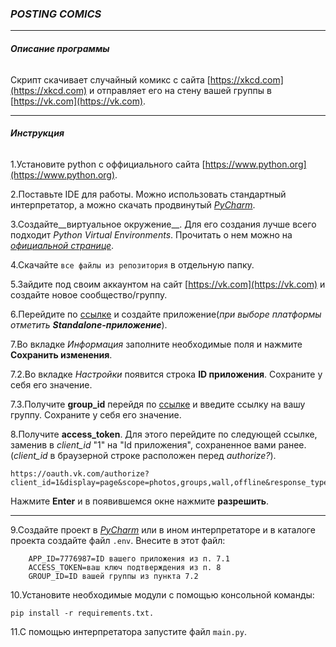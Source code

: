 ### *POSTING COMICS*

___

###### **Описание программы**

Скрипт скачивает случайный комикс с сайта [https://xkcd.com](https://xkcd.com) и отправляет его на стену вашей группы в [https://vk.com](https://vk.com).

___________________________
###### **Инструкция**
1.Установите python с оффициального сайта [https://www.python.org](https://www.python.org).

2.Поставьте IDE для работы. Можно использовать стандартный интерпретатор, а можно скачать продвинутый [_PyCharm_](https://www.jetbrains.com/pycharm/).

3.Создайте__виртуальное окружение__. Для его создания лучше всего подходит _Python Virtual Environments_. Прочитать о нем можно на [_официальной странице_](https://www.python.org/dev/peps/pep-0405/).

4.Скачайте `все файлы из репозитория` в отдельную папку.

5.Зайдите под своим аккаунтом на сайт [https://vk.com](https://vk.com) и создайте новое сообщество/группу.

6.Перейдите по [ссылке](https://vk.com/editapp?act=create) и создайте приложение(_при выборе платформы отметить __Standalone-приложение___).

7.Во вкладке _Информация_ заполните необходимые поля и нажмите __Сохранить изменения__.

7.2.Во вкладке _Настройки_ появится строка __ID приложения__. Сохраните у себя его значение.

7.3.Получите __group_id__ перейдя по [ссылке](https://regvk.com/id/) и введите ссылку на вашу группу. Сохраните у себя его значение.

8.Получите __access_token__. Для этого перейдите по следующей ссылке, заменив в _client_id_ "1" на "Id приложения", сохраненное вами ранее. (_client_id_ в браузерной строке расположен перед _authorize?_). 
```
https://oauth.vk.com/authorize?client_id=1&display=page&scope=photos,groups,wall,offline&response_type=token&v=5.130
```
Нажмите __Enter__ и в появившемся окне нажмите __разрешить__.

___________________________________________

9.Создайте проект в [_PyCharm_](https://www.jetbrains.com/pycharm/) или в ином интерпретаторе и в каталоге проекта создайте файл `.env`. Внесите в этот файл:
```
    APP_ID=7776987=ID вашего приложения из п. 7.1
    ACCESS_TOKEN=ваш ключ подтверждения из п. 8
    GROUP_ID=ID вашей группы из пункта 7.2
```

10.Установите необходимые модули с помощью консольной команды:

```pip install -r requirements.txt.```

11.С помощью интерпретатора запустите файл `main.py`.


